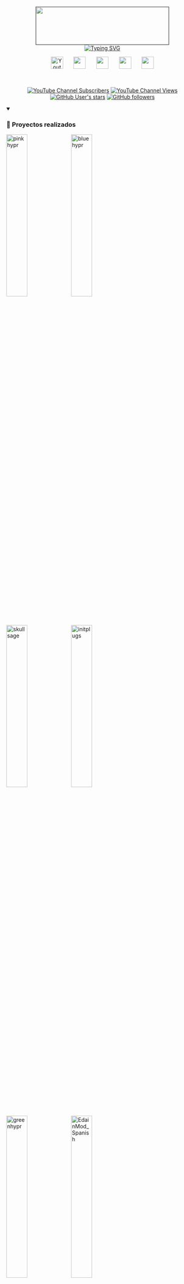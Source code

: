<p align="center">
  <a href=""><img src="https://i.postimg.cc/3wpjfQKb/coollogo-com-1761426.png" width="350px" height="100px" center=true></a><br>
  <a href="https://git.io/typing-svg"><img src="https://readme-typing-svg.demolab.com?font=Fira+Code&weight=700&pause=1000&center=true&vCenter=true&width=435&lines=Cybersecurity+Analyst%F0%9F%A5%B7;System+Administrator%F0%9F%91%A8%E2%80%8D%F0%9F%92%BB;Advanced+Linux+Experience%F0%9F%90%A7" alt="Typing SVG" /></a>
</p>

<p align="center">
  <a href="https://www.youtube.com/@f3l3p1n0"><img width="32px" alt="Youtube" title="Youtube" src="https://i.postimg.cc/YSY6KCrS/youtube.png"/></a>
  &#8287;&#8287;&#8287;&#8287;&#8287;
  <a href="https://www.linkedin.com/in/marc-mañé-lobato/"><img width="32px" src="https://i.postimg.cc/JhHLRSv0/linkedin-2.png"></a>
  &#8287;&#8287;&#8287;&#8287;&#8287;
  <a href="https://felepino.org"><img width="32px" src="https://i.postimg.cc/bwgX0kSx/internet.png"/></a>
  &#8287;&#8287;&#8287;&#8287;&#8287;
  <a href="https://felepino.org/%f0%9f%9b%a0%ef%b8%8f-herramientas-comandos-y-utilidades-ciberseguridad/"><img width="32px" src="https://i.postimg.cc/qgVLL297/libreta.png"/></a>
  &#8287;&#8287;&#8287;&#8287;&#8287;
  <a href="https://www.buymeacoffee.com/f3l3p1n07"><img width="32px" src="https://i.postimg.cc/wjQQCNY6/coffee.png"/></a>
</p>

<br/>

<p align="center">
  <a href="https://www.youtube.com/@f3l3p1n0?sub_confirmation=1">
    <img alt="YouTube Channel Subscribers" src="https://img.shields.io/youtube/channel/subscribers/UC3KiJ4mruD6Nt9_e0sdmCcw?color=cyan&logo=Youtube&logoColor=red&style=for-the-badge"></a>
  <a href="https://www.youtube.com/@f3l3p1n0">
    <img alt="YouTube Channel Views" src="https://img.shields.io/youtube/channel/views/UC3KiJ4mruD6Nt9_e0sdmCcw?color=cyan&logo=youtube&logoColor=red&style=for-the-badge"></a> 
  <a href="https://github.com/f3l3p1n0?tab=repositories&sort=stargazers">
    <img alt="GitHub User's stars" src="https://img.shields.io/github/stars/f3l3p1n0?logo=github&style=for-the-badge"></a>
  <a href="https://github.com/f3l3p1n0?tab=followers">
    <img alt="GitHub followers" src="https://img.shields.io/github/followers/f3l3p1n0?label=Follow%20Me&logo=github&style=for-the-badge"></a>
</p>

<details open>
  <summary><h3>📕 Proyectos realizados</h3></summary>
  <p align="left" dir="auto">
    <a href="https://github.com/f3l3p1n0/pinkhypr"><img src="https://github-readme-stats.vercel.app/api/pin/?username=f3l3p1n0&repo=pinkhypr&theme=react&bg_color=1a1b27&title_color=00FFFF&hide_border=true&icon_color=F8D866&show_icons=false&show_description=false&border_radius=8&description_lines_count=3" alt="pinkhypr" width="33%"></a>
    <a href="https://github.com/f3l3p1n0/bluehypr"><img src="https://github-readme-stats.vercel.app/api/pin/?username=f3l3p1n0&repo=bluehypr&theme=react&bg_color=1a1b27&title_color=00FFFF&hide_border=true&icon_color=F8D866&show_icons=false&show_description=false&border_radius=8&description_lines_count=3" alt="bluehypr" width="33%"></a>
    <a href="https://github.com/f3l3p1n0/skullsage"><img src="https://github-readme-stats.vercel.app/api/pin/?username=f3l3p1n0&repo=skullsage&theme=react&bg_color=1a1b27&title_color=00FFFF&hide_border=true&icon_color=F8D866&show_icons=false&show_description=false&border_radius=8&description_lines_count=3" alt="skullsage" width="33%"></a>
    <a href="https://github.com/f3l3p1n0/initplugs"><img src="https://github-readme-stats.vercel.app/api/pin/?username=f3l3p1n0&repo=initplugs&theme=react&bg_color=1a1b27&title_color=00FFFF&hide_border=true&icon_color=F8D866&show_icons=false&show_description=false&border_radius=8&description_lines_count=3" alt="initplugs" width="33%"></a>
    <a href="https://github.com/f3l3p1n0/greenhypr"><img src="https://github-readme-stats.vercel.app/api/pin/?username=f3l3p1n0&repo=greenhypr&theme=react&bg_color=1a1b27&title_color=00FFFF&hide_border=true&icon_color=F8D866&show_icons=false&show_description=false&border_radius=8&description_lines_count=3" alt="greenhypr" width="33%"></a>
    <a href="https://github.com/f3l3p1n0/EdainMod_Spanish"><img src="https://github-readme-stats.vercel.app/api/pin/?username=f3l3p1n0&repo=EdainMod_Spanish&theme=react&bg_color=1a1b27&title_color=00FFFF&hide_border=true&icon_color=F8D866&show_icons=false&show_description=false&border_radius=8&description_lines_count=3" alt="EdainMod_Spanish" width="33%"></a>
  </p>

  <p align="left">
    <a href="https://github.com/f3l3p1n0?tab=repositories"><img alt="All Repositories" title="All Repositories" src="https://custom-icon-badges.demolab.com/badge/-Click%20Aquí%20Para%20Ver%20Todos%20Mis%20Repos-00FFFF?style=for-the-badge&logoColor=white&logo=repo"/></a>
  </p>
</details>

<details open> 
  <summary><h3>📊 Estadísticas y actividad</h3></summary>
  <p align="left" dir="auto">
    <img height=200 align="center" src="https://github-readme-stats.vercel.app/api?username=f3l3p1n0&show_icons=true&theme=tokyonight&hide_border=true&rank_icon=github&border_radius=8" alt="Estadísticas de GitHub" width="45%">
    <img height=200 align="center" src="https://github-readme-stats.vercel.app/api/top-langs/?username=f3l3p1n0&show_icons=true&theme=tokyonight&hide_border=true&border_radius=8&layout=compact" alt="Estadísticas de GitHub" width="34.5%">
  </p>
</details>

<details open>
  <summary>&nbsp;<h3>🌐 Artículos de mi blog</h3></summary>
  
  <!-- BLOG-POST-LIST:START -->
- [📂 Cómo compartir carpetas entre Proxmox y contenedores LXC sin perder permisos](https://felepino.org/%f0%9f%93%82-como-compartir-carpetas-entre-proxmox-y-contenedores-lxc-sin-perder-permisos/)
- [⌨️ Mi máquina virtual no recibe los atajos de teclado que configuré [Solución en Hyprland]](https://felepino.org/solucion-hyprland/)
- [💧 Cómo compartir pantalla en Hyprland para Arch Linux &lpar;Solución&rpar;](https://felepino.org/%f0%9f%92%a7-como-compartir-pantalla-en-hyprland-para-arch-linux-solucion/)
- [💉 Inyección de comandos ImageMagick Imagetragick &lpar;CVE-2016–3714&rpar;](https://felepino.org/%f0%9f%92%89-inyeccion-de-comandos-imagemagick-imagetragick-cve-2016-3714/)
- [📺 Solucionar problema redimensión pantalla de la máquina virtual en Proxmox VE](https://felepino.org/%f0%9f%93%ba-solucionar-problema-redimension-pantalla-de-la-maquina-virtual-en-proxmox-ve/)
<!-- BLOG-POST-LIST:END -->
  
</details>

<details close> 
  <summary><h3>📺 Mis últimos vídeos de YouTube</h3></summary>
  <!-- BEGIN YOUTUBE-CARDS -->
<a href="https://www.youtube.com/watch?v=TJicL97LEek"><img src="https://ytcards.demolab.com/?id=TJicL97LEek&title=My+VM+doesn%27t+receive+keybinds+%5BSolution+in+Hyprland%5D&lang=en&timestamp=1749560768&background_color=%231a1b27&title_color=%23ffffff&stats_color=%23dedede&max_title_lines=1&width=250&border_radius=8&duration=131" alt="My VM doesn't receive keybinds [Solution in Hyprland]" title="My VM doesn't receive keybinds [Solution in Hyprland]"></a>
<a href="https://www.youtube.com/watch?v=4q_DGGN_BWY"><img src="https://ytcards.demolab.com/?id=4q_DGGN_BWY&title=Install+Hyprland+on+Arch+Linux+-+greenhypr+%F0%9F%8D%80&lang=en&timestamp=1748023209&background_color=%231a1b27&title_color=%23ffffff&stats_color=%23dedede&max_title_lines=1&width=250&border_radius=8&duration=95" alt="Install Hyprland on Arch Linux - greenhypr 🍀" title="Install Hyprland on Arch Linux - greenhypr 🍀"></a>
<a href="https://www.youtube.com/watch?v=zlQ2XaZbkMI"><img src="https://ytcards.demolab.com/?id=zlQ2XaZbkMI&title=Screen+sharing+on+Hyprland+Arch+Linux&lang=en&timestamp=1747742520&background_color=%231a1b27&title_color=%23ffffff&stats_color=%23dedede&max_title_lines=1&width=250&border_radius=8&duration=193" alt="Screen sharing on Hyprland Arch Linux" title="Screen sharing on Hyprland Arch Linux"></a>
<a href="https://www.youtube.com/watch?v=hLouhvR8Y6g"><img src="https://ytcards.demolab.com/?id=hLouhvR8Y6g&title=C%C3%B3mo+traducir+Mod+Edain+4.8.1+al+Espa%C3%B1ol+%28El+Resurgir+del+Rey+Brujo%29&lang=en&timestamp=1747587656&background_color=%231a1b27&title_color=%23ffffff&stats_color=%23dedede&max_title_lines=1&width=250&border_radius=8&duration=168" alt="Cómo traducir Mod Edain 4.8.1 al Español (El Resurgir del Rey Brujo)" title="Cómo traducir Mod Edain 4.8.1 al Español (El Resurgir del Rey Brujo)"></a>
<a href="https://www.youtube.com/watch?v=IPLMANzWBcU"><img src="https://ytcards.demolab.com/?id=IPLMANzWBcU&title=Install+Hyprland+on+Arch+Linux+%28Bug+fixes+%26+Improvements%29+-+bluehypr+%F0%9F%8C%8A&lang=en&timestamp=1747328419&background_color=%231a1b27&title_color=%23ffffff&stats_color=%23dedede&max_title_lines=1&width=250&border_radius=8&duration=103" alt="Install Hyprland on Arch Linux (Bug fixes & Improvements) - bluehypr 🌊" title="Install Hyprland on Arch Linux (Bug fixes & Improvements) - bluehypr 🌊"></a>
<a href="https://www.youtube.com/watch?v=Kkg7nwux69E"><img src="https://ytcards.demolab.com/?id=Kkg7nwux69E&title=C%C3%B3mo+traducir+Mod+Edain+4.7+al+Espa%C3%B1ol&lang=en&timestamp=1715798910&background_color=%231a1b27&title_color=%23ffffff&stats_color=%23dedede&max_title_lines=1&width=250&border_radius=8&duration=156" alt="Cómo traducir Mod Edain 4.7 al Español" title="Cómo traducir Mod Edain 4.7 al Español"></a>
<!-- END YOUTUBE-CARDS -->
  <br/><br/>
<p align="left">
  <a href="https://www.youtube.com/@f3l3p1n0?sub_confirmation=1" rel="nofollow"><img src="https://camo.githubusercontent.com/03e72b505c6a4e3975ee1f7d3bd137e8b4efad98231fe8d85406c53d851cef7b/68747470733a2f2f637573746f6d2d69636f6e2d6261646765732e64656d6f6c61622e636f6d2f62616467652f2d5375627363726962652d7265643f7374796c653d666f722d7468652d6261646765266c6f676f3d766964656f266c6f676f436f6c6f723d7768697465" data-canonical-src="https://custom-icon-badges.demolab.com/badge/-Subscribe-red?style=for-the-badge&amp;logo=video&amp;logoColor=white"></a>
</p>
</details>
